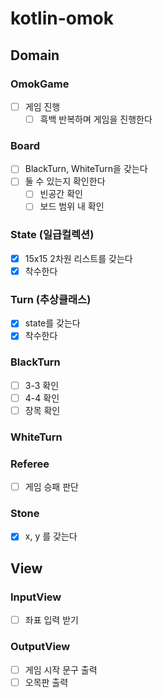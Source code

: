 # kotlin-omok

## Domain

### OmokGame

- [ ] 게임 진행
    - [ ] 흑백 반복하며 게임을 진행한다

### Board

- [ ] BlackTurn, WhiteTurn을 갖는다
- [ ] 둘 수 있는지 확인한다
    - [ ] 빈공간 확인
    - [ ] 보드 범위 내 확인

### State (일급컬렉션)

- [x] 15x15 2차원 리스트를 갖는다
- [x] 착수한다

### Turn (추상클래스)

- [x] state를 갖는다
- [x] 착수한다

### BlackTurn

- [ ] 3-3 확인
- [ ] 4-4 확인
- [ ] 장목 확인

### WhiteTurn

### Referee

- [ ] 게임 승패 판단

### Stone

- [x] x, y 를 갖는다

## View

### InputView

- [ ] 좌표 입력 받기

### OutputView

- [ ] 게임 시작 문구 출력
- [ ] 오목판 출력

